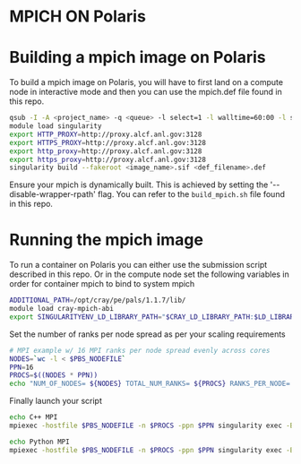 # MPICH ON Polaris

# Building a mpich image on Polaris
To build a mpich image on Polaris, you will have to first land on a compute node in interactive mode and then you can use the mpich.def file found in this repo.

```bash
qsub -I -A <project_name> -q <queue> -l select=1 -l walltime=60:00 -l singularity_fakeroot=true -l filesystems=home:eagle:grand
module load singularity
export HTTP_PROXY=http://proxy.alcf.anl.gov:3128
export HTTPS_PROXY=http://proxy.alcf.anl.gov:3128
export http_proxy=http://proxy.alcf.anl.gov:3128
export https_proxy=http://proxy.alcf.anl.gov:3128
singularity build --fakeroot <image_name>.sif <def_filename>.def 
```
Ensure your mpich is dynamically built. This is achieved by setting the '--disable-wrapper-rpath' flag. You can refer to the `build_mpich.sh` file found in this repo.

# Running the mpich image

To run a container on Polaris you can either use the submission script described in this repo. Or in the compute node set the following variables in order for container mpich to bind to system mpich


```bash
ADDITIONAL_PATH=/opt/cray/pe/pals/1.1.7/lib/
module load cray-mpich-abi
export SINGULARITYENV_LD_LIBRARY_PATH="$CRAY_LD_LIBRARY_PATH:$LD_LIBRARY_PATH:$ADDITIONAL_PATH"
```

Set the number of ranks per node spread as per your scaling requirements

```bash
# MPI example w/ 16 MPI ranks per node spread evenly across cores
NODES=`wc -l < $PBS_NODEFILE`
PPN=16
PROCS=$((NODES * PPN))
echo "NUM_OF_NODES= ${NODES} TOTAL_NUM_RANKS= ${PROCS} RANKS_PER_NODE= ${PPN}"
```

Finally launch your script

```bash
echo C++ MPI
mpiexec -hostfile $PBS_NODEFILE -n $PROCS -ppn $PPN singularity exec -B /opt -B /var/run/palsd/ $CONTAINER /usr/source/mpi_hello_world

echo Python MPI
mpiexec -hostfile $PBS_NODEFILE -n $PROCS -ppn $PPN singularity exec -B /opt -B /var/run/palsd/ $CONTAINER python3 /usr/source/mpi_hello_world.py
```
